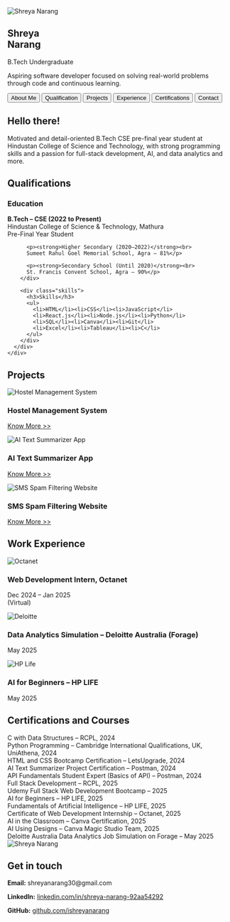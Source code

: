 <!DOCTYPE html>
<html lang="en">
<head>
  <meta charset="UTF-8" />
  <meta name="viewport" content="width=device-width, initial-scale=1.0" />
  <title>Shreya Narang Portfolio</title>
  <link rel="stylesheet" href="style.css">
</head>
<body>

  <!-- Hero Section -->
  <section class="hero">
    <div class="left">
      <img src="images/my3.jpeg" alt="Shreya Narang" />
    </div>
    <div class="right">
      <h1>Shreya<br>Narang</h1>
      <p class="subtitle">B.Tech Undergraduate</p>
      <p class="desc">
        Aspiring software developer focused on solving real-world problems
        through code and continuous learning.
      </p>
      <div class="buttons">
        <a href="#about"><button>About Me</button></a>
        <a href="#qualifications"><button>Qualification</button></a>
        <a href="#projects"><button>Projects</button></a>
        <a href="#experience"><button>Experience</button></a>
        <a href="#certifications"><button>Certifications</button></a>
        <a href="#contact"><button>Contact</button></a>
      </div>
    </div>
  </section>

  <!-- About Section -->
  <section class="about" id="about">
    <div class="about-box">
      <h2>Hello there!</h2>
      <p>
        Motivated and detail-oriented B.Tech CSE pre-final year student at
        Hindustan College of Science and Technology, with strong programming
        skills and a passion for full-stack development, AI, and data analytics and more.
      </p>
    </div>
  </section>

  <!-- Qualifications Section -->
  <section id="qualifications" class="qualifications-section">
    <div class="qualifications-container">
      <h2>Qualifications</h2>
      <div class="qualifications-grid">
        <div class="education">
          <h3>Education</h3>
          <p><strong>B.Tech – CSE (2022 to Present)</strong><br>
          Hindustan College of Science & Technology, Mathura<br>
          Pre-Final Year Student</p>

          <p><strong>Higher Secondary (2020–2022)</strong><br>
          Sumeet Rahul Goel Memorial School, Agra – 81%</p>

          <p><strong>Secondary School (Until 2020)</strong><br>
          St. Francis Convent School, Agra – 90%</p>
        </div>

        <div class="skills">
          <h3>Skills</h3>
          <ul>
            <li>HTML</li><li>CSS</li><li>JavaScript</li>
            <li>React.js</li><li>Node.js</li><li>Python</li>
            <li>SQL</li><li>Canva</li><li>Git</li>
            <li>Excel</li><li>Tableau</li><li>C</li>
          </ul>
        </div>
      </div>
    </div>
  </section>

<!-- Projects Section -->
<section id="projects" class="projects-section">
  <h2>Projects</h2>
  <div class="projects-container">
    <div class="project-card">
      <img src="images/college icon.jpg" alt="Hostel Management System" />
      <h3>Hostel Management System</h3>
      <a href=".//project.html" target="_blank"><p>Know More &gt;&gt;</p></a>
    </div>
    <div class="project-card">
      <img src="images/ai icon.jpg" alt="AI Text Summarizer App" />
      <h3>AI Text Summarizer App</h3>
      <a href=".//project2.html" target="_blank"><p>Know More &gt;&gt;</p></a>
    </div>
    <div class="project-card">
      <img src="images/sms icon.png" alt="SMS Spam Filtering Website" />
      <h3>SMS Spam Filtering Website</h3>
      <a href=".//project3.html" target="_blank"><p>Know More &gt;&gt;</p></a>
    </div>
  </div>
</section>


  <!-- Experience Section -->
  <section id="experience" class="experience-section">
    <h2>Work Experience</h2>
    <div class="experience-container">
      <div class="experience-card">
        <img src="images/octanet logo.jpg" alt="Octanet" />
        <h3>Web Development Intern, Octanet</h3>
        <p>Dec 2024 – Jan 2025<br>(Virtual)</p>
      </div>
      <div class="experience-card">
        <img src="images/deloitte logo.png" alt="Deloitte" />
        <h3>Data Analytics Simulation – Deloitte Australia (Forage)</h3>
        <p>May 2025</p>
      </div>
      <div class="experience-card">
        <img src="images/hp logo.png" alt="HP Life" />
        <h3>AI for Beginners – HP LIFE</h3>
        <p>May 2025</p>
      </div>
    </div>
  </section>

  <!-- Certifications Section -->
  <section id="certifications" class="certifications-section">
    <h2>Certifications and Courses</h2>
    <div class="certificates-grid">
      <div class="certificate">C with Data Structures – RCPL, 2024</div>
      <div class="certificate">Python Programming – Cambridge International Qualifications, UK, UniAthena, 2024</div>
      <div class="certificate">HTML and CSS Bootcamp Certification – LetsUpgrade, 2024</div>
      <div class="certificate">AI Text Summarizer Project Certification – Postman, 2024</div>
      <div class="certificate">API Fundamentals Student Expert (Basics of API) – Postman, 2024</div>
      <div class="certificate">Full Stack Development – RCPL, 2025</div>
      <div class="certificate">Udemy Full Stack Web Development Bootcamp – 2025</div>
      <div class="certificate">AI for Beginners – HP LIFE, 2025</div>
      <div class="certificate">Fundamentals of Artificial Intelligence – HP LIFE, 2025</div>
      <div class="certificate">Certificate of Web Development Internship – Octanet, 2025</div>
      <div class="certificate">AI in the Classroom – Canva Certification, 2025</div>
      <div class="certificate">AI Using Designs – Canva Magic Studio Team, 2025</div>
      <div class="certificate">Deloitte Australia Data Analytics Job Simulation on Forage – May 2025</div>
    </div>
  </section>

  <!-- Contact Section -->
  <section id="contact" class="contact-section">
    <div class="contact-wrapper">
      <div class="contact-image">
        <img src="images/my2.jpeg" alt="Shreya Narang" />
      </div>
      <div class="contact-content">
        <h2>Get in touch</h2>
        <p><strong>Email:</strong> shreyanarang30@gmail.com</p>
        <p><strong>LinkedIn:</strong> <a href="https://www.linkedin.com/in/shreya-narang-92aa54292" target="_blank">linkedin.com/in/shreya-narang-92aa54292</a></p>
        <p><strong>GitHub:</strong> <a href="https://github.com/ishreyanarang" target="_blank">github.com/ishreyanarang</a></p>
      </div>
    </div>
  </section>

</body>
</html>
